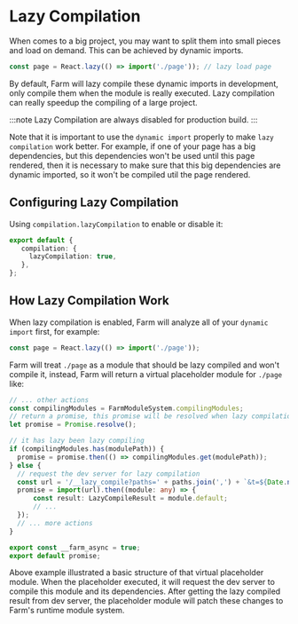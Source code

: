 # Lazy Compilation
When comes to a big project, you may want to split them into small pieces and load on demand. This can be achieved by dynamic imports.

```js
const page = React.lazy(() => import('./page')); // lazy load page
```

By default, Farm will lazy compile these dynamic imports in development, only compile them when the module is really executed. Lazy compilation can really speedup the compiling of a large project.

:::note
Lazy Compilation are always disabled for production build.
:::

Note that it is important to use the `dynamic import` properly to make `lazy compilation` work better. For example, if one of your page has a big dependencies, but this dependencies won't be used until this page rendered, then it is necessary to make sure that this big dependencies are dynamic imported, so it won't be compiled util the page rendered.

## Configuring Lazy Compilation
Using `compilation.lazyCompilation` to enable or disable it:
```ts title="farm.config.ts"
export default {
   compilation: {
     lazyCompilation: true,
   },
};
```

## How Lazy Compilation Work
When lazy compilation is enabled, Farm will analyze all of your `dynamic import` first, for example:

```js
const page = React.lazy(() => import('./page'));
```
Farm will treat `./page` as a module that should be lazy compiled and won't compile it, instead, Farm will return a virtual placeholder module for `./page` like:
```ts
// ... other actions
const compilingModules = FarmModuleSystem.compilingModules;
// return a promise, this promise will be resolved when lazy compilation finished.
let promise = Promise.resolve();

// it has lazy been lazy compiling
if (compilingModules.has(modulePath)) {
  promise = promise.then(() => compilingModules.get(modulePath));
} else {
  // request the dev server for lazy compilation
  const url = '/__lazy_compile?paths=' + paths.join(',') + `&t=${Date.now()}`;
  promise = import(url).then((module: any) => {
      const result: LazyCompileResult = module.default;
      // ...
  });
  // ... more actions
}

export const __farm_async = true;
export default promise;
```

Above example illustrated a basic structure of that virtual placeholder module. When the placeholder executed, it will request the dev server to compile this module and its dependencies. After getting the lazy compiled result from dev server, the placeholder module will patch these changes to Farm's runtime module system.